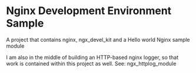 Nginx Development Environment Sample
=================

A project that contains nginx, ngx_devel_kit and a Hello world Nginx sample module

I am also in the middle of building an HTTP-based nginx logger, so that work is contained within this project as well.  See: ngx_httplog_module